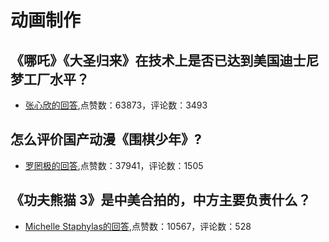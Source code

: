 #  动画制作 
## 《哪吒》《大圣归来》在技术上是否已达到美国迪士尼梦工厂水平？
- [张心欣的回答](https://www.zhihu.com/question/389058916/answer/1218934868),点赞数：63873，评论数：3493
## 怎么评价国产动漫《围棋少年》?
- [罗罔极的回答](https://www.zhihu.com/question/30119683/answer/1588682647),点赞数：37941，评论数：1505
## 《功夫熊猫 3》是中美合拍的，中方主要负责什么？
- [Michelle Staphylas的回答](https://www.zhihu.com/question/39767696/answer/87892463),点赞数：10567，评论数：528

